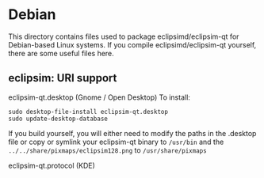 
Debian
====================
This directory contains files used to package eclipsimd/eclipsim-qt
for Debian-based Linux systems. If you compile eclipsimd/eclipsim-qt yourself, there are some useful files here.

## eclipsim: URI support ##


eclipsim-qt.desktop  (Gnome / Open Desktop)
To install:

	sudo desktop-file-install eclipsim-qt.desktop
	sudo update-desktop-database

If you build yourself, you will either need to modify the paths in
the .desktop file or copy or symlink your eclipsim-qt binary to `/usr/bin`
and the `../../share/pixmaps/eclipsim128.png` to `/usr/share/pixmaps`

eclipsim-qt.protocol (KDE)

